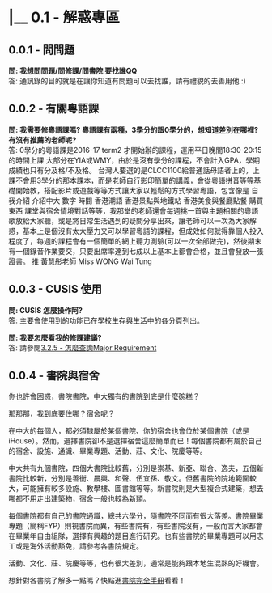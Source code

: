 # \|\_\_ 0.1 - 解惑專區

## 0.0.1 - 問問題

**問: 我想問問題/問修課/問書院 要找誰QQ**    
答: 通訊錄的目的就是在讓你知道有問題可以去找誰，請有禮貌的去善用他 :\)

## 0.0.2 - 有關粵語課

**問: 我需要修粵語課嗎? 粵語課有兩種，3學分的跟0學分的，想知道差別在哪裡? 有沒有推薦的老師呢?**    
答: 0學分的粵語課是2016-17 term2 才開始辦的課程，運用平日晚間18:30-20:15的時間上課 大部分在YIA或WMY，由於是沒有學分的課程，不會計入GPA，學期成績也只有分及格/不及格。 台灣人要選的是CLCC1100給普通話母語者上的，上課不會用3學分的那本課本，而是老師自行影印簡單的講義，會從粵語拼音等等基礎開始教，搭配影片或遊戲等等方式讓大家以輕鬆的方式學習粵語，包含像是 自我介紹 介紹中大 數字 時間 香港潮語 香港景點與地鐵站 香港美食與餐廳點餐 購買東西 課堂與宿舍情境對話等等，我那堂的老師還會每週挑一首與主題相關的粵語歌放給大家聽，或是將日常生活遇到的疑問分享出來，讓老師可以一次為大家解惑，基本上是個沒有太大壓力又可以學習粵語的課程，但成效如何就得靠個人投入程度了，每週的課程會有一個簡單的網上聽力測驗\(可以一次全部做完\)，然後期末有一個錄音作業要交，只要出席率達到七成以上基本上都會合格，並且會發放一張證書。 推 黃慧彤老師 Miss WONG Wai Tung

## 0.0.3 - CUSIS 使用

**問: CUSIS 怎麼操作阿?**    
答: 主要會使用到的功能已在[學校生存與生活](../xue-xiao-sheng-cun-yu-sheng-huo/3-xue-xiao-sheng-cun-yu-sheng-huo.md)中的各分頁列出。

**問: 我要怎麼看我的修課建議?**    
答: 請參閱[3.2.5 - 怎麼查詢Major Requirement](../xue-xiao-sheng-cun-yu-sheng-huo/32-xuan-8ab23f.md#3-2-5-zen-me-cha-xun-major-requirement)

## 0.0.4 - 書院與宿舍

你也許會困惑，書院書院，中大獨有的書院到底是什麼碗糕？

那那那，我到底要住哪？宿舍呢？

在中大的每個人，都必須隸屬於某個書院、你的宿舍也會位於某個書院（或是iHouse）。然而，選擇書院卻不是選擇宿舍這麼簡單而已！每個書院都有屬於自己的宿舍、設施、通識、畢業專題、活動、莊、文化、院慶等等。

中大共有九個書院，四個大書院比較舊，分別是崇基、新亞、聯合、逸夫，五個新書院比較新，分別是善衡、晨興、和聲、伍宜孫、敬文。但舊書院的院地範圍較大，可能擁有較多設施、教學樓、圖書館等等。新書院則是大型複合式建築，想去哪都不用走出建築物，宿舍一般也較為新穎。

每個書院都有自己的書院通識，總共六學分，隨書院不同而有很大落差。書院畢業專題（簡稱FYP）則視書院而異，有些書院有，有些書院沒有，一般而言大家都會在畢業年自由組隊，選擇有興趣的題目進行研究。也有些書院的畢業專題可以用志工或是海外活動豁免，請參考各書院規定。

活動、文化、莊、院慶等等，也有很大差別，通常是能夠跟本地生混熟的好機會。

想針對各書院了解多一點嗎？快點進[書院完全手冊](https://cuhktsa.gitbook.io/cuhk-tsa-college/)看看！

